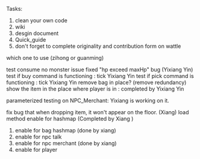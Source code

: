
Tasks: 

1. clean your own code
2. wiki
3. desgin document
4. Quick_guide
5. don't forget to complete originality and contribution form on wattle


which one to use (zihong or guanming)

test consume
no monster issue
fixed "hp exceed maxHp" bug (Yixiang Yin)
test if buy command is functioning : tick Yixiang Yin
test if pick command is functioning : tick Yixiang Yin
remove bag in place? (remove redundancy) 
show the item in the place where player is in : completed by Yixiang Yin


parameterized testing on NPC_Merchant: Yixiang is working on it.

fix bug that when dropping item, it won't appear on the floor. (Xiang)
load method enable for hashmap (Completed by Xiang )
1. enable for bag hashmap (done by xiang)
2. enable for npc talk
3. enable for npc merchant (done by xiang)
4. enable for player
